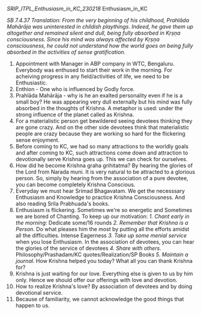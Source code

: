 *SRIP_ITPL_Enthusiasm_in_KC_230218*
Enthusiasm_in_KC

*SB 7.4.37*
*Translation: From the very beginning of his childhood, Prahlāda Mahārāja was uninterested in childish playthings. Indeed, he gave them up altogether and remained silent and dull, being fully absorbed in Kṛṣṇa consciousness. Since his mind was always affected by Kṛṣṇa consciousness, he could not understand how the world goes on being fully absorbed in the activities of sense gratification.*
1. Appointment with Manager in ABP company in WTC, Bengaluru. Everybody was enthused to start their work in the morning. For acheiving progress in any field/activities of life, we need to be Enthusiastic.
2. Enthion - One who is influenced by Godly force.
3. Prahlāda Mahārāja - why is he an exalted personality even if he is a small boy? He was appearing very dull externally but his mind was fully absorbed in the thoughts of Krishna. A metaphor is used: under the strong influence of the planet called as Krishna.
4. For a materialistic person get bewildered seeing devotees thinking they are gone crazy. And on the other side devotees think that materialistic people are crazy because they are working so hard for the flickering sense enjoyment.
5. Before coming to KC, we had so many attractions to the worldly goals and after coming to KC, such attractions come down and attraction to devotionally serve Krishna goes up. This we can check for ourselves.
6. How did he become Krishna graha grihitatma? By hearing the glories of the Lord from Narada muni. It is very natural to be attracted to a glorious person. So, simply by hearing from the association of a pure devotee, you can become completely Krishna Conscious.
7. Everyday we must hear Srimad Bhagavatam. We get the necesssary Enthusiasm and Knowledge to practice Krishna Consciousness. And also reading Srila Prabhuada's books.
8. Enthusiasm is flickering. Sometimes we're so energetic and Sometimes we are bored of Chanting. To keep up our motivation:
    *1. Chant early in the morning*: Dedicate some/16 rounds
    *2. Remember that Krishna is a Person*. Do what pleases him the most by putting all the efforts amidst all the difficulties. Intense Eagerness
    *3. Take up some menial service* when you lose Enthusiasm. In the association of devotees, you can hear the glories of the service of devotees
    *4. Share with others.* Philosophy/Prashadam/KC quotes/Realization/SP Books
    *5. Maintain a journal.* How Krishna helped you today? What all you can thank Krishna for?
9. Krishna is just waiting for our love. Everything else is given to us by him only. Hence we should offer our offerings with love and devotion.
10. How to realize Krishna's love? By association of devotees and by doing devotional service.
11. Because of familiarity, we cannot acknowledge the good  things that happen to us.
